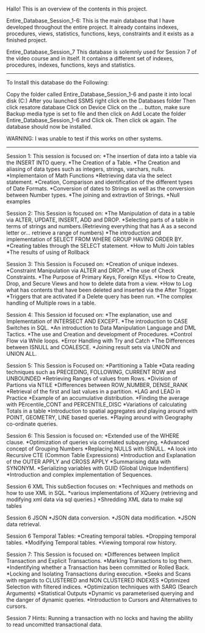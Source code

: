 Hallo! This is an overview of the contents in this project.

Entire_Database_Session_1-6: This is the main database that I have developed throughout the entire project. 
It already contains indexes, procedures, views, statistics, functions, keys, constraints and it exists as a finished project.

Entire_Database_Session_7 This database is solemnly used for Session 7 of the video course and in itself.
It contains a different set of indexes, procedures, indexes, functions, keys and statistics.

_____________________________________________
To Install this database do the Following:

Copy the folder called Entire_Database_Session_1-6 and paste it into local disk (C:)
After you launched SSMS right click on the Databases folder
Then click resatore database
Click on Device
Click on the ... button, make sure Backup media type is set to file and then click on Add
Locate the folder Entire_Database_Session_1-6 and Click ok. Then click ok again.
The database should now be installed.

WARNING: I was unable to test if this works on other systems.
_____________________________________________

Session 1: This session is focused on:
  *The insertion of data into a table via the INSERT INTO query.
  *The Creation of a Table.
  *The Creation and aliasing of data types such as integers, strings, varchars, nulls.
  *Implementaion of Math Functions
  *Retrieving data via the select statement.
  *Creation, Comparison and identification of the different types of Date Formats.
  *Conversion of dates to Strings as well as the conversion between Number types.
  *The joining and extravtion of Strings.
  *Null examples

Session 2: This Session is focused on:
  *The Manipulation of data in a table via ALTER, UPDATE, INSERT, ADD and DROP.
  *Selecting parts of a table in terms of strings and numbers.(Retrieving everything that has A as a second letter or... retrieve a range of numbers)
  *The introduction and implementation of SELECT FROM WHERE GROUP HAVING ORDER BY.
  *Creating tables through the SELECT statement.
  *How to Multi Join tables
  *The results of using of Rollback

Session 3: This Session is Focused on:
  *Creation of unique indexes.
  *Constraint Manipulation via ALTER and DROP.
  *The use of Check Constraints.
  *The Purpose of Primary Keys, Foreign KEys.
  *How to Create, Drop, and Secure Views and how to delete data from a view.
  *How to Log what has contents that have been deleted and inserted via the After Trigger.
  *Triggers that are activated if a Delete query has been run.
  *The complex handling of Multiple rows in a table.

Session 4: This Session id focused on:
  *The explanation, use and Implementation of INTERSECT AND EXCEPT.
  *The introduction to CASE Switches in SQL.
  *An introduction to Data Manipulation Language and DML Tactics.
  *The use and Creation and development of Procedures.
  *Control Flow via While loops.
  *Error Handling with Try and Catch
  *The Differences between ISNULL and COALESCE.
  *Joining result sets via UNION and UNION ALL.

Session 5: This Session is Focused on:
  *Partitioning a Table
  *Data reading techniques such as PRECEDING, FOLLOWING, CURRENT ROW and UNBOUNDED
  *Retrieving Ranges of values from Rows.
  *Division of Partions via NTILE
  *Differences between ROW_NUMBER, DENSE_RANK
  *Retrieval of the first and last values in a partition.
  *LAG and LEAD in Practice
  *Example of an accumulative distribution.
  *Finding the average with PErcentile_CONT and PERCENTILE_DISC
  *Variations of calculating Totals in a table
  *Introduction to spatial aggregates and playing around with POINT, GEOMETRY, LINE based queries.
  *Playing around with Geography co-ordinate queries.

Session 6: This Session is focused on:
  *Extended use of the WHERE clause.
  *Optimization of queries via correlated subquerying.
  *Advanced concept of Grouping Numbers
  *Replacing NULLS with ISNULL.
  *A look into Recursive CTE (Common Table Expressions)
  *Introduction and Explanation of the OUTER APPLY and CROSS APPLY
  *Summarising data with SYNONYM.
  *Serializing variables with GUID (Global Unique Indentifiers)
  *Introduction and complex implementation of Sequences.

Session 6 XML This subSection focuses on:
  *Techniques and methods on how to use XML in SQL.
  *various implementations of XQuery (retrieving and modifying xml data via sql queries.)
  *Shredding XML data to make sql tables

Session 6 JSON
  *JSON data conversion.
  *JSON data modification.
  *JSON data retrieval.

Session 6 Temporal Tables:
  *Creating temporal tables.
  *Dropping temporal tables.
  *Modifying Temporal tables.
  *Viewing tomporal row history.

Session 7: This Session is focused on:
  *Differences between Implicit Transaction and Explicit Transactions.
  *Marking Transactions to log them.
  *Indentifying whether a Transaction has been committed or Rolled Back.
  *Locking and Isolating Transactions during execution.
  *Seeks and Scans with regards to CLUSTERED and NON CLUSTERED INDEXES
  *Optimized Selection with filtered indices.
  *Optimization techniques with SARG (Search Arguments)
  *Statistical Outputs
  *Dynamic vs parameterised querying and the danger of dynamic queries.
  *Introduction to Cursors and Alternatives to cursors.

Session 7 Hints: Running a transaction with no locks and having the ability to read uncomitted transactional data.
